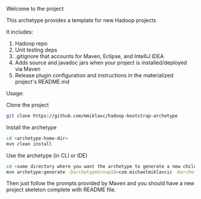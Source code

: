 Welcome to the project

This archetype provides a template for new Hadoop projects

It includes:

1. Hadoop repo
1. Unit testing deps
1. .gitignore that accounts for Maven, Eclipse, and IntelliJ IDEA
1. Adds source and javadoc jars when your project is installed/deployed via Maven
1. Release plugin configuration and instructions in the materialized project's README.md

Usage:

Clone the project
```bash
git clone https://github.com/mmiklavc/hadoop-bootstrap-archetype
```

Install the archetype
```bash
cd <archetype-home-dir>
mvn clean install
```

Use the archetype (in CLI or IDE)
```bash
cd <some directory where you want the archetype to generate a new child folder for your project>
mvn archetype:generate -DarchetypeGroupId=com.michaelmiklavcic -DarchetypeArtifactId=hadoop-bootstrap-archetype -DarchetypeVersion=1.0-SNAPSHOT
```

Then just follow the prompts provided by Maven and you should have a new project skeleton complete with README file.

